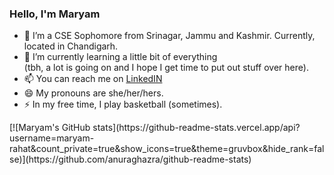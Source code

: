 ### Hello, I'm Maryam

- 🔭 I’m a CSE Sophomore from Srinagar, Jammu and Kashmir. Currently, located in Chandigarh. <br/>
- 🌱 I’m currently learning a little bit of everything<br/> (tbh, a lot is going on and I hope I get time to put out stuff over here).<br/>
- 📫 You can reach me on [LinkedIN](www.linkedin.com/in/maryam-rahat)<br/>
- 😄 My pronouns are she/her/hers.<br/>
- ⚡ In my free time, I play basketball (sometimes).<br/>


<!-- github stats --!>
[![Maryam's GitHub stats](https://github-readme-stats.vercel.app/api?username=maryam-rahat&count_private=true&show_icons=true&theme=gruvbox&hide_rank=false)](https://github.com/anuraghazra/github-readme-stats)
